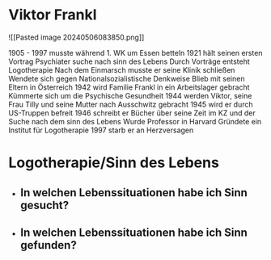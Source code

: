 


# Viktor Frankl
![[Pasted image 20240506083850.png]]

1905 - 1997
musste während 1. WK um Essen betteln
1921 hält seinen ersten Vortrag
Psychiater
suche nach sinn des Lebens
Durch Vorträge entsteht Logotherapie
Nach dem Einmarsch musste er seine Klinik schließen
Wendete sich gegen Nationalsozialistische Denkweise
Blieb mit seinen Eltern in Österreich
1942 wird Familie Frankl in ein Arbeitslager gebracht
Kümmerte sich um die Psychische Gesundheit
1944 werden Viktor, seine Frau Tilly und seine Mutter nach Ausschwitz gebracht
1945 wird er durch US-Truppen befreit
1946 schreibt er Bücher über seine Zeit im KZ und der Suche nach dem sinn des Lebens
Wurde Professor in Harvard
Gründete ein Institut für Logotherapie
1997 starb er an Herzversagen

# Logotherapie/Sinn des Lebens
- In welchen Lebenssituationen habe ich Sinn gesucht?
	- 
- In welchen Lebenssituationen habe ich Sinn gefunden?
	- 